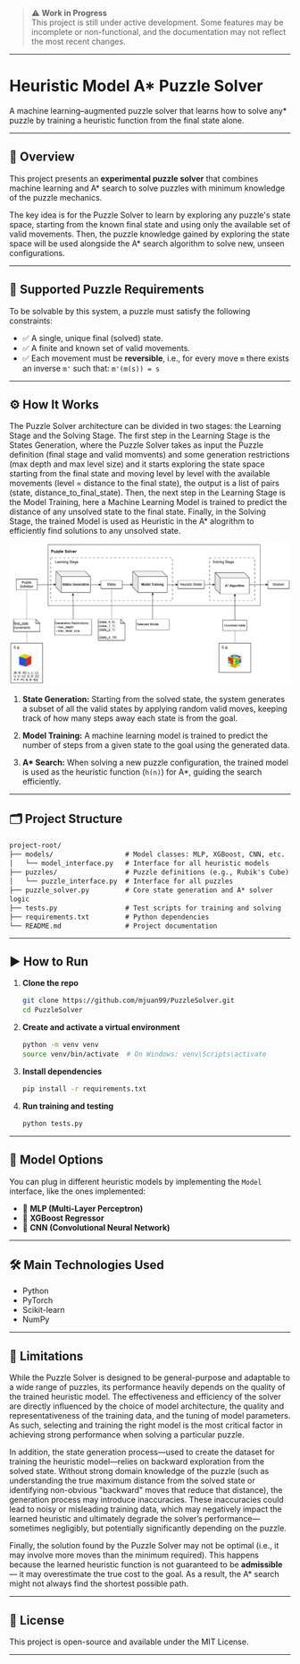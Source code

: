 > ⚠️ **Work in Progress**  
> This project is still under active development. Some features may be incomplete or non-functional, and the documentation may not reflect the most recent changes.

---

# Heuristic Model A* Puzzle Solver

A machine learning–augmented puzzle solver that learns how to solve any* puzzle by training a heuristic function from the final state alone.

---

## 🧩 Overview

This project presents an **experimental puzzle solver** that combines machine learning and A* search to solve puzzles with minimum knowledge of the puzzle mechanics.

The key idea is for the Puzzle Solver to learn by exploring any puzzle's state space, starting from the known final state and using only the available set of valid movements. Then, the puzzle knowledge gained by exploring the state space will be used alongside the A* search algorithm to solve new, unseen configurations.

---

## 🚦 Supported Puzzle Requirements

To be solvable by this system, a puzzle must satisfy the following constraints:

* ✅ A single, unique final (solved) state.
* ✅ A finite and known set of valid movements.
* ✅ Each movement must be **reversible**, i.e., for every move `m` there exists an inverse `m'` such that: `m'(m(s)) = s`

---

## ⚙️ How It Works
The Puzzle Solver architecture can be divided in two stages: the Learning Stage and the Solving Stage. The first step in the Learning Stage is the States Generation, where the Puzzle Solver takes as input the Puzzle definition (final stage and valid momvents) and some generation restrictions (max depth and max level size) and it starts exploring the state space starting from the final state and moving level by level with the available movements (level = distance to the final state), the output is a list of pairs (state, distance_to_final_state). Then, the next step in the Learning Stage is the Model Training, here a Machine Learning Model is trained to predict the distance of any unsolved state to the final state. Finally, in the Solving Stage, the trained Model is used as Heuristic in the A* alogrithm to efficiently find solutions to any unsolved state.

![Puzzle Solver Diagram](images/puzzle_solver_diagram.png)


1. **State Generation:**
   Starting from the solved state, the system generates a subset of all the valid states by applying random valid moves, keeping track of how many steps away each state is from the goal.

2. **Model Training:**
   A machine learning model is trained to predict the number of steps from a given state to the goal using the generated data.

3. **A\* Search:**
   When solving a new puzzle configuration, the trained model is used as the heuristic function (`h(n)`) for A*, guiding the search efficiently.

---

## 🗂️ Project Structure

```
project-root/
├── models/                  # Model classes: MLP, XGBoost, CNN, etc.
│   └── model_interface.py   # Interface for all heuristic models
├── puzzles/                 # Puzzle definitions (e.g., Rubik's Cube)
│   └── puzzle_interface.py  # Interface for all puzzles
├── puzzle_solver.py         # Core state generation and A* solver logic
├── tests.py                 # Test scripts for training and solving
├── requirements.txt         # Python dependencies
└── README.md                # Project documentation
```

---

## ▶️ How to Run

1. **Clone the repo**

   ```bash
   git clone https://github.com/mjuan99/PuzzleSolver.git
   cd PuzzleSolver
   ```

2. **Create and activate a virtual environment**

   ```bash
   python -m venv venv
   source venv/bin/activate  # On Windows: venv\Scripts\activate
   ```

3. **Install dependencies**

   ```bash
   pip install -r requirements.txt
   ```

4. **Run training and testing**

   ```bash
   python tests.py
   ```

---

## 🧠 Model Options

You can plug in different heuristic models by implementing the `Model` interface, like the ones implemented:

* 🔢 **MLP (Multi-Layer Perceptron)**
* 🌲 **XGBoost Regressor**
* 🧠 **CNN (Convolutional Neural Network)**

---

## 🛠️ Main Technologies Used

* Python
* PyTorch
* Scikit-learn
* NumPy

---

## 🚧 Limitations

While the Puzzle Solver is designed to be general-purpose and adaptable to a wide range of puzzles, its performance heavily depends on the quality of the trained heuristic model. The effectiveness and efficiency of the solver are directly influenced by the choice of model architecture, the quality and representativeness of the training data, and the tuning of model parameters. As such, selecting and training the right model is the most critical factor in achieving strong performance when solving a particular puzzle. 

In addition, the state generation process—used to create the dataset for training the heuristic model—relies on backward exploration from the solved state. Without strong domain knowledge of the puzzle (such as understanding the true maximum distance from the solved state or identifying non-obvious "backward" moves that reduce that distance), the generation process may introduce inaccuracies. These inaccuracies could lead to noisy or misleading training data, which may negatively impact the learned heuristic and ultimately degrade the solver’s performance—sometimes negligibly, but potentially significantly depending on the puzzle.

Finally, the solution found by the Puzzle Solver may not be optimal (i.e., it may involve more moves than the minimum required). This happens because the learned heuristic function is not guaranteed to be **admissible** — it may overestimate the true cost to the goal. As a result, the A* search might not always find the shortest possible path.

---

## 📄 License

This project is open-source and available under the MIT License.

---
